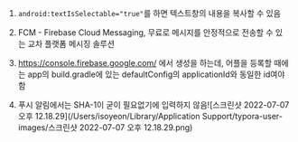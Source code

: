 1. `android:textIsSelectable="true"`를 하면 텍스트창의 내용을 복사할 수 있음
2. FCM - Firebase Cloud Messaging,  무료로 메시지를 안정적으로 전송할 수 있는 교차 플랫폼 메시징 솔루션

3. https://console.firebase.google.com/ 에서 생성을 하는데, 어플을 등록할 때에는 app의 build.gradle에 있는 defaultConfig의 applicationId와 동일한 id여야 함

4. 푸시 알림에서는 SHA-1이 굳이 필요없기에 입력하지 않음![스크린샷 2022-07-07 오후 12.18.29](/Users/isoyeon/Library/Application Support/typora-user-images/스크린샷 2022-07-07 오후 12.18.29.png)